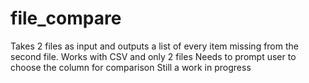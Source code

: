 # file_compare
Takes 2 files as input and outputs a list of every item missing from the second file.
Works with CSV and only 2 files
Needs to prompt user to choose the column for comparison
Still a work in progress
